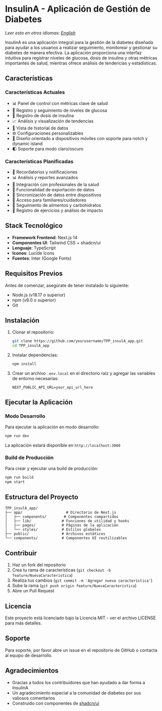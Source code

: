 # InsulinA - Aplicación de Gestión de Diabetes

*Leer esto en otros idiomas: [English](README.en.md)*

InsulinA es una aplicación integral para la gestión de la diabetes diseñada para ayudar a los usuarios a realizar seguimiento, monitorear y gestionar su diabetes de manera efectiva. La aplicación proporciona una interfaz intuitiva para registrar niveles de glucosa, dosis de insulina y otras métricas importantes de salud, mientras ofrece análisis de tendencias y estadísticas.

## Características

### Características Actuales
- 📊 Panel de control con métricas clave de salud
- 📝 Registro y seguimiento de niveles de glucosa
- 💉 Registro de dosis de insulina
- 📈 Análisis y visualización de tendencias
- 📅 Vista de historial de datos
- ⚙️ Configuraciones personalizables
- 📱 Diseño orientado a dispositivos móviles con soporte para notch y dynamic island
- 🌓 Soporte para modo claro/oscuro

### Características Planificadas
- 🔔 Recordatorios y notificaciones
- 📊 Análisis y reportes avanzados
- 🤝 Integración con profesionales de la salud
- 📱 Funcionalidad de exportación de datos
- 🔄 Sincronización de datos entre dispositivos
- 👥 Acceso para familiares/cuidadores
- 🍎 Seguimiento de alimentos y carbohidratos
- 💪 Registro de ejercicios y análisis de impacto

## Stack Tecnológico

- **Framework Frontend**: Next.js 14
- **Componentes UI**: Tailwind CSS + shadcn/ui
- **Lenguaje**: TypeScript
- **Iconos**: Lucide Icons
- **Fuentes**: Inter (Google Fonts)

## Requisitos Previos

Antes de comenzar, asegúrate de tener instalado lo siguiente:
- Node.js (v18.17 o superior)
- npm (v9.0 o superior)
- Git

## Instalación

1. Clonar el repositorio:
   ```bash
   git clone https://github.com/yourusername/TPP_insulA_app.git
   cd TPP_insulA_app
   ```

2. Instalar dependencias:
   ```bash
   npm install
   ```

3. Crear un archivo `.env.local` en el directorio raíz y agregar las variables de entorno necesarias:
   ```env
   NEXT_PUBLIC_API_URL=your_api_url_here
   ```

## Ejecutar la Aplicación

### Modo Desarrollo
Para ejecutar la aplicación en modo desarrollo:
```bash
npm run dev
```
La aplicación estará disponible en `http://localhost:3000`

### Build de Producción
Para crear y ejecutar una build de producción:
```bash
npm run build
npm start
```

## Estructura del Proyecto

```
TPP_insulA_app/
├── app/                    # Directorio de Next.js
│   ├── components/        # Componentes compartidos
│   ├── lib/              # Funciones de utilidad y hooks
│   ├── pages/            # Páginas de la aplicación
│   └── styles/           # Estilos globales
├── public/               # Archivos estáticos
└── components/           # Componentes UI reutilizables
```

## Contribuir

1. Haz un fork del repositorio
2. Crea tu rama de características (`git checkout -b feature/NuevaCaracteristica`)
3. Realiza tus cambios (`git commit -m 'Agregar nueva característica'`)
4. Sube la rama (`git push origin feature/NuevaCaracteristica`)
5. Abre un Pull Request

## Licencia

Este proyecto está licenciado bajo la Licencia MIT - ver el archivo LICENSE para más detalles.

## Soporte

Para soporte, por favor abre un issue en el repositorio de GitHub o contacta al equipo de desarrollo.

## Agradecimientos

- Gracias a todos los contribuidores que han ayudado a dar forma a InsulinA
- Un agradecimiento especial a la comunidad de diabetes por sus valiosos comentarios
- Construido con componentes de [shadcn/ui](https://ui.shadcn.com/)